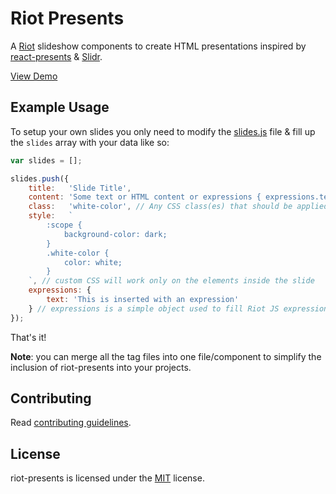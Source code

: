 Riot Presents
=============

A [Riot](https://axel-dev.github.io/portfolio/blog/post/riot-js-simple-yet-powerful) slideshow components to create HTML presentations inspired by [react-presents](https://github.com/bvaughn/react-presents) & [Slidr](https://github.com/sarfraznawaz2005/Slidr).

[View Demo](https://axel-dev.github.io/riot-presents/)

Example Usage
-------------

To setup your own slides you only need to modify the [slides.js](js/slides.js) file & fill up the `slides` array with your data like so:

```javascript
var slides = [];

slides.push({
    title:   'Slide Title',
    content: 'Some text or HTML content or expressions { expressions.text }',
    class:   'white-color', // Any CSS class(es) that should be applied to the slide container
    style:   `
        :scope {
            background-color: dark;
        }
        .white-color {
            color: white;
        }
    `, // custom CSS will work only on the elements inside the slide
    expressions: {
        text: 'This is inserted with an expression'
    } // expressions is a simple object used to fill Riot JS expressions
});
```

That's it!

**Note**: you can merge all the tag files into one file/component to simplify the inclusion of riot-presents into your projects.

Contributing
------------

Read [contributing guidelines](https://github.com/AXeL-dev/contributing/blob/master/README.md).

License
-------

riot-presents is licensed under the [MIT](LICENSE) license.
